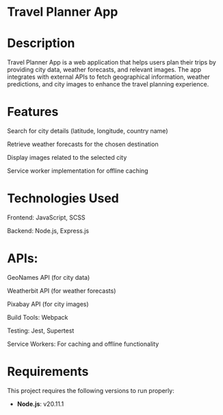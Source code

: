 # Travel Planner App

# Description

Travel Planner App is a web application that helps users plan their trips by providing city data, weather forecasts, and relevant images. The app integrates with external APIs to fetch geographical information, weather predictions, and city images to enhance the travel planning experience.

# Features

Search for city details (latitude, longitude, country name)

Retrieve weather forecasts for the chosen destination

Display images related to the selected city

Service worker implementation for offline caching

# Technologies Used

Frontend: JavaScript, SCSS

Backend: Node.js, Express.js

# APIs:

GeoNames API (for city data)

Weatherbit API (for weather forecasts)

Pixabay API (for city images)

Build Tools: Webpack

Testing: Jest, Supertest

Service Workers: For caching and offline functionality


# Requirements

This project requires the following versions to run properly:

- **Node.js**: v20.11.1